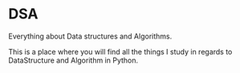 # DSA
Everything about Data structures and Algorithms.

This is a place where you will find all the things I study in regards to DataStructure and Algorithm in Python.
